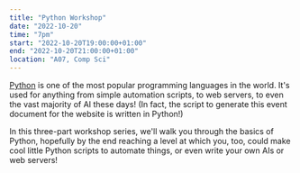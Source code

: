 ```yaml
---
title: "Python Workshop"
date: "2022-10-20"
time: "7pm"
start: "2022-10-20T19:00:00+01:00"
end: "2022-10-20T21:00:00+01:00"
location: "A07, Comp Sci"
---
```


[Python](https://www.python.org) is one of the most popular programming 
languages in the world. It's used for anything from simple automation 
scripts, to web servers, to even the vast majority of AI these days! (In 
fact, the script to generate this event document for the website is 
written in Python!)

In this three-part workshop series, we'll walk you through the basics of 
Python, hopefully by the end reaching a level at which you, too, could 
make cool little Python scripts to automate things, or even write your own 
AIs or web servers!
